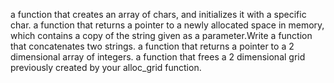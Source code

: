  a function that creates an array of chars, and initializes it with a specific char.
a function that returns a pointer to a newly allocated space in memory, which contains a copy of the string given as a parameter.Write
 a function that concatenates two strings.
a function that returns a pointer to a 2 dimensional array of integers.
a function that frees a 2 dimensional grid previously created by your alloc_grid function.

